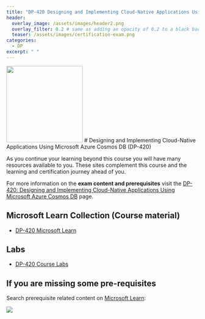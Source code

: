 ```yaml
---
title: "DP-420 Designing and Implementing Cloud-Native Applications Using Microsoft Azure Cosmos DB"
header:
  overlay_image: /assets/images/header2.png
  overlay_filter: 0.2 # same as adding an opacity of 0.2 to a black background
  teaser: /assets/images/certification-exam.png
categories:
  - DP
excerpt: " "
---
```

<img src="../../assets/images/certification-exam.png" width="200" height="200">
# Designing and Implementing Cloud-Native Applications Using Microsoft Azure Cosmos DB (DP-420)

As you continue your learning beyond this course you will have many resources available to you. These sites complement this course and the learning and certification journey ahead of you.

For more information on the **exam content and prerequisites** visit the [DP-420: Designing and Implementing Cloud-Native Applications Using Microsoft Azure Cosmos DB](https://learn.microsoft.com/en-us/certifications/exams/dp-420) page.

## Microsoft Learn Collection (Course material)
- [DP-420 Microsoft Learn](https://aka.ms/courseDP-420)

## Labs
- [DP-420 Course Labs](https://aka.ms/dp-420labs)

## If you are missing some pre-requisites
Search prerequisite related content on [Microsoft Learn](https://learn.microsoft.com/en-us/training/browse/):

<img src="../../assets/images/learn-search.png">
